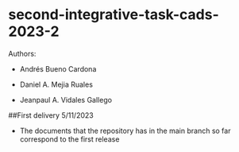 # second-integrative-task-cads-2023-2

Authors:

- Andrés Bueno Cardona
  
- Daniel A. Mejia Ruales
  
- Jeanpaul A. Vidales Gallego


##First delivery 5/11/2023
- The documents that the repository has in the main branch so far correspond to the first release

